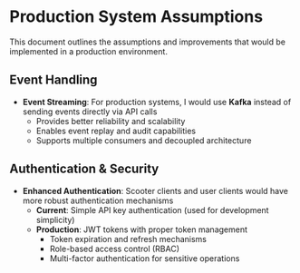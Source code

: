 # Production System Assumptions

This document outlines the assumptions and improvements that would be implemented in a production environment.

## Event Handling

- **Event Streaming**: For production systems, I would use **Kafka** instead of sending events directly via API calls
  - Provides better reliability and scalability
  - Enables event replay and audit capabilities
  - Supports multiple consumers and decoupled architecture

## Authentication & Security

- **Enhanced Authentication**: Scooter clients and user clients would have more robust authentication mechanisms
  - **Current**: Simple API key authentication (used for development simplicity)
  - **Production**: JWT tokens with proper token management
    - Token expiration and refresh mechanisms
    - Role-based access control (RBAC)
    - Multi-factor authentication for sensitive operations